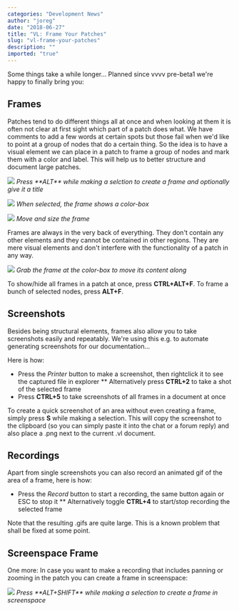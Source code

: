 ```yaml
---
categories: "Development News"
author: "joreg"
date: "2018-06-27"
title: "VL: Frame Your Patches"
slug: "vl-frame-your-patches"
description: ""
imported: "true"
---
```



Some things take a while longer...
Planned since vvvv pre-beta1 we're happy to finally bring you:

## Frames
Patches tend to do different things all at once and when looking at them it is often not clear at first sight which part of a patch does what. We have comments to add a few words at certain spots but those fail when we'd like to point at a group of nodes that do a certain thing. So the idea is to have a visual element we can place in a patch to frame a group of nodes and mark them with a color and label. This will help us to better structure and document large patches.

![](callmenames-Root_2018.06.26-21.29.23.gif)
*Press \*\*ALT\*\* while making a selction to create a frame and optionally give it a title*

![](callmenames-Root_2018.06.15-21.55.28.gif)
*When selected, the frame shows a color-box*

![](callmenames-Root_2018.06.15-22.06.33.gif)
*Move and size the frame*

Frames are always in the very back of everything. They don't contain any other elements and they cannot be contained in other regions. They are mere visual elements and don't interfere with the functionality of a patch in any way.

![](callmenames-Root_2018.06.18-13.51.07.gif)
*Grab the frame at the color-box to move its content along*

To show/hide all frames in a patch at once, press **CTRL+ALT+F**.
To frame a bunch of selected nodes, press **ALT+F**.

## Screenshots
Besides being structural elements, frames also allow you to take screenshots easily and repeatably. We're using this e.g. to automate generating screenshots for our documentation...

Here is how:
* Press the *Printer* button to make a screenshot, then rightclick it to see the captured file in explorer
 ** Alternatively press **CTRL+2** to take a shot of the selected frame
* Press **CTRL+5** to take screenshots of all frames in a document at once

To create a quick screenshot of an area without even creating a frame, simply press **S** while making a selection. This will copy the screenshot to the clipboard (so you can simply paste it into the chat or a forum reply) and also place a .png next to the current .vl document.

## Recordings
Apart from single screenshots you can also record an animated gif of the area of a frame, here is how:

* Press the *Record* button to start a recording, the same button again or ESC to stop it
 ** Alternatively toggle **CTRL+4** to start/stop recording the selected frame

Note that the resulting .gifs are quite large. This is a known problem that shall be fixed at some point.

## Screenspace Frame
One more: In case you want to make a recording that includes panning or zooming in the patch you can create a frame in screenspace:

![](callmenames-Root_2018.06.18-14.09.27.gif)
*Press \*\*ALT+SHIFT\*\* while making a selection to create a frame in screenspace*